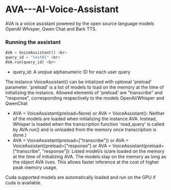 # AVA---AI-Voice-Assistant
AVA is a voice assistant powered by the open source language models OpenAI Whisper, Qwen Chat and Bark TTS.

### Running the assistant
```python
AVA = VoiceAssistant() <br>
query_id = "test01" <br>
AVA.run(query_id) <br>
```
- query_id: A unqiue alphanumeric ID for each user query

The instance VoiceAssistant() can be intialized with optional 'preload' parameter.
'preload' is a list of models to load on the memory at the time of initializing the instance. Allowed elements of 'preload' are "transcribe" and "response", corresponding respectively to the models OpenAI/Whisper and QwenChat
- AVA = VoiceAssistant(preload=None) or AVA = VoiceAssistant(): Neither of the models are loaded when initializing the instance AVA. Instead, Whisper is loaded when the transcription function 'read_query' is called by AVA.run() and is unloaded from the memory once transcription is done.)
- AVA = VoiceAssistant(preload=["transcribe"]) or AVA = VoiceAssistant(preload=["response"] or AVA = VoiceAssistant(preload=["transcribe", "response"]): Listed model/s is/are loaded on the memory at the time of initializing AVA. The models stay on the memory as long as the object AVA lives. This allows faster inference at the cost of higher peak memory usage.

Cuda supported models are automatically loaded and run on the GPU if cuda is available.
